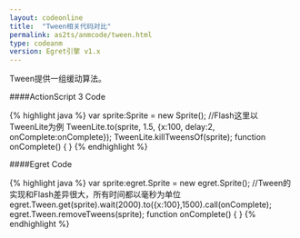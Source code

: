 ```yaml
---
layout: codeonline
title:  "Tween相关代码对比"
permalink: as2ts/anmcode/tween.html
type: codeanm
version: Egret引擎 v1.x
---
```


Tween提供一组缓动算法。

####ActionScript 3 Code

{% highlight java  %}
var sprite:Sprite = new Sprite(); 
//Flash这里以TweenLite为例 
TweenLite.to(sprite, 1.5, {x:100, delay:2, onComplete:onComplete}); 
TweenLite.killTweensOf(sprite); 
function onComplete() 
{
}
{% endhighlight %}

####Egret Code

{% highlight java  %}
var sprite:egret.Sprite = new egret.Sprite();
//Tween的实现和Flash差异很大，所有时间都以毫秒为单位
egret.Tween.get(sprite).wait(2000).to({x:100},1500).call(onComplete);
egret.Tween.removeTweens(sprite); 
function onComplete()
{
}
{% endhighlight %}